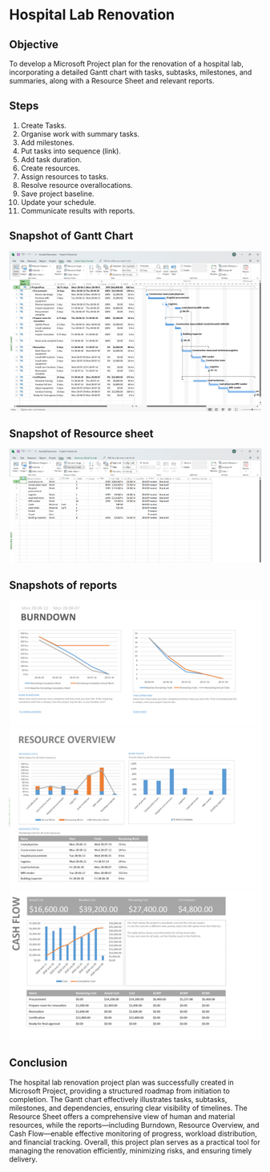 # Hospital Lab Renovation


## Objective
To develop a Microsoft Project plan for the renovation of a hospital lab, incorporating a detailed Gantt chart with tasks, subtasks, milestones, and summaries, along with a Resource Sheet and relevant reports.

## Steps 
 1. Create Tasks.
 2. Organise work with summary tasks.
 3. Add milestones.
 4. Put tasks into sequence (link).
 5. Add task duration.
 6. Create resources.
 7. Assign resources to tasks.
 8. Resolve resource overallocations.
 9. Save project baseline.
 10. Update your schedule.
 11. Communicate results with reports.

## Snapshot of Gantt Chart
![Gantt Chart](https://github.com/Samhitha-Kandala15/MS-Project/blob/main/Project.png)

## Snapshot of Resource sheet
![Resource sheet](https://github.com/Samhitha-Kandala15/MS-Project/blob/main/Resource%20sheet.png)

## Snapshots of reports
![Burndown](https://github.com/Samhitha-Kandala15/MS-Project/blob/main/Burndown.png)
![Resource Overview](https://github.com/Samhitha-Kandala15/MS-Project/blob/main/Resource%20overview.png)
![Cash flow](https://github.com/Samhitha-Kandala15/MS-Project/blob/main/Cash%20flow.png)


## Conclusion
The hospital lab renovation project plan was successfully created in Microsoft Project, providing a structured roadmap from initiation to completion. The Gantt chart effectively illustrates tasks, subtasks, milestones, and dependencies, ensuring clear visibility of timelines. The Resource Sheet offers a comprehensive view of human and material resources, while the reports—including Burndown, Resource Overview, and Cash Flow—enable effective monitoring of progress, workload distribution, and financial tracking. Overall, this project plan serves as a practical tool for managing the renovation efficiently, minimizing risks, and ensuring timely delivery.
